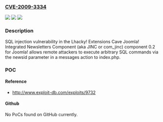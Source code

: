 ### [CVE-2009-3334](https://cve.mitre.org/cgi-bin/cvename.cgi?name=CVE-2009-3334)
![](https://img.shields.io/static/v1?label=Product&message=n%2Fa&color=blue)
![](https://img.shields.io/static/v1?label=Version&message=n%2Fa&color=blue)
![](https://img.shields.io/static/v1?label=Vulnerability&message=n%2Fa&color=brighgreen)

### Description

SQL injection vulnerability in the Lhacky! Extensions Cave Joomla! Integrated Newsletters Component (aka JINC or com_jinc) component 0.2 for Joomla! allows remote attackers to execute arbitrary SQL commands via the newsid parameter in a messages action to index.php.

### POC

#### Reference
- http://www.exploit-db.com/exploits/9732

#### Github
No PoCs found on GitHub currently.

